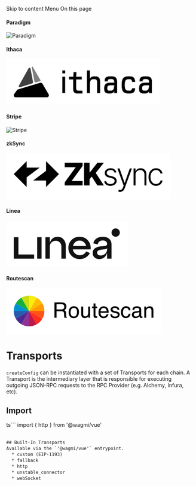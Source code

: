 Skip to content 
Menu
On this page
#### Paradigm
![Paradigm](https://raw.githubusercontent.com/wevm/.github/main/content/sponsors/paradigm-light.svg)
#### Ithaca
![Ithaca](https://raw.githubusercontent.com/wevm/.github/main/content/sponsors/ithaca-light.svg)
#### Stripe
![Stripe](https://raw.githubusercontent.com/wevm/.github/main/content/sponsors/stripe-light.svg)
#### zkSync
![zkSync](https://raw.githubusercontent.com/wevm/.github/main/content/sponsors/zksync-light.svg)
#### Linea
![Linea](https://raw.githubusercontent.com/wevm/.github/main/content/sponsors/linea-light.svg)
#### Routescan
![Routescan](https://raw.githubusercontent.com/wevm/.github/main/content/sponsors/routescan-light.svg)
# Transports ​
`createConfig` can be instantiated with a set of Transports for each chain. A Transport is the intermediary layer that is responsible for executing outgoing JSON-RPC requests to the RPC Provider (e.g. Alchemy, Infura, etc).
## Import ​
ts```
import { http } from '@wagmi/vue'
```

## Built-In Transports ​
Available via the `'@wagmi/vue'` entrypoint.
  * custom (EIP-1193)
  * fallback
  * http
  * unstable_connector
  * webSocket


